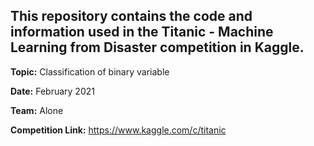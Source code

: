 ## This repository contains the code and information used in the Titanic - Machine Learning from Disaster competition in Kaggle.

**Topic:** Classification of binary variable

**Date:** February 2021

**Team:** Alone

**Competition Link:** https://www.kaggle.com/c/titanic
